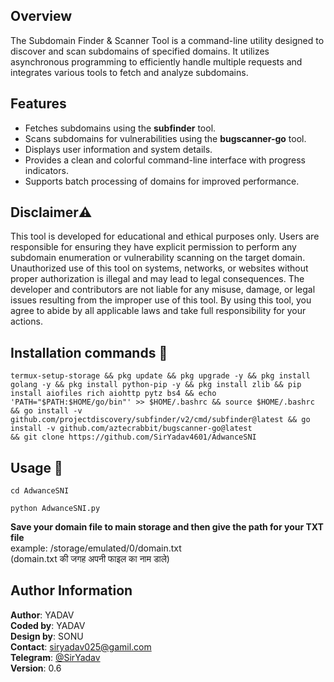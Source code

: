 ## Overview

The Subdomain Finder & Scanner Tool is a command-line utility designed to discover and scan subdomains of specified domains. It utilizes asynchronous programming to efficiently handle multiple requests and integrates various tools to fetch and analyze subdomains.

## Features

- Fetches subdomains using the **subfinder** tool.
- Scans subdomains for vulnerabilities using the **bugscanner-go** tool.
- Displays user information and system details.
- Provides a clean and colorful command-line interface with progress indicators.
- Supports batch processing of domains for improved performance.

## Disclaimer⚠️
This tool is developed for educational and ethical purposes only. Users are responsible for ensuring they have explicit permission to perform any subdomain enumeration or vulnerability scanning on the target domain. Unauthorized use of this tool on systems, networks, or websites without proper authorization is illegal and may lead to legal consequences. The developer and contributors are not liable for any misuse, damage, or legal issues resulting from the improper use of this tool. By using this tool, you agree to abide by all applicable laws and take full responsibility for your actions.

## Installation commands 🔗
```shell
termux-setup-storage && pkg update && pkg upgrade -y && pkg install golang -y && pkg install python-pip -y && pkg install zlib && pip install aiofiles rich aiohttp pytz bs4 && echo 'PATH="$PATH:$HOME/go/bin"' >> $HOME/.bashrc && source $HOME/.bashrc && go install -v github.com/projectdiscovery/subfinder/v2/cmd/subfinder@latest && go install -v github.com/aztecrabbit/bugscanner-go@latest
&& git clone https://github.com/SirYadav4601/AdwanceSNI
```

## Usage 📌
 ```shell
cd AdwanceSNI
```

```shell
python AdwanceSNI.py
```
<b> Save your domain file to main storage and then give the path for your TXT file
</b><br>
example: /storage/emulated/0/domain.txt<br>
(domain.txt की जगह अपनी फाइल का नाम डाले)


## Author Information

**Author**: YADAV  
**Coded by**: YADAV  
**Design by**: SONU<br>
**Contact**: siryadav025@gamil.com<br>
**Telegram**: [@SirYadav](https://t.me/SirYadav)  
**Version**: 0.6
